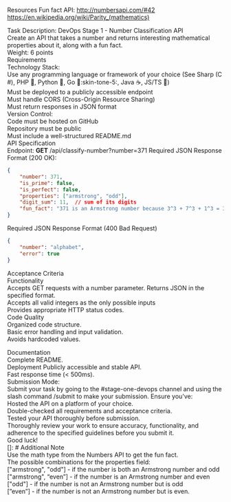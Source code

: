 Resources
Fun fact API: http://numbersapi.com/#42
https://en.wikipedia.org/wiki/Parity_(mathematics)

Task Description: DevOps Stage 1 - Number Classification API<br>
Create an API that takes a number and returns interesting mathematical properties about it, along with a fun fact.<br>
Weight: 6 points<br>
Requirements<br>
Technology Stack:<br>
Use any programming language or framework of your choice (See Sharp (C #), PHP :elephant:, Python :snake:, Go :runner::skin-tone-5:, Java :coffee:, JS/TS :nauseated_face:)<br>
Must be deployed to a publicly accessible endpoint<br>
Must handle CORS (Cross-Origin Resource Sharing)<br>
Must return responses in JSON format<br>
Version Control:<br>
Code must be hosted on GitHub<br>
Repository must be public<br>
Must include a well-structured README.md<br>
API Specification<br>
Endpoint: **GET** <your-url>/api/classify-number?number=371
Required JSON Response Format (200 OK):<br>
```json
{
    "number": 371,
    "is_prime": false,
    "is_perfect": false,
    "properties": ["armstrong", "odd"],
    "digit_sum": 11,  // sum of its digits
    "fun_fact": "371 is an Armstrong number because 3^3 + 7^3 + 1^3 = 371"
}
```
Required JSON Response Format (400 Bad Request)
```json
{
    "number": "alphabet",
    "error": true
}
```
Acceptance Criteria<br>
Functionality<br>
Accepts GET requests with a number parameter.
Returns JSON in the specified format.<br>
Accepts all valid integers as the only possible inputs<br>
Provides appropriate HTTP status codes.<br>
Code Quality<br>
Organized code structure.<br>
Basic error handling and input validation.<br>
Avoids hardcoded values.<br>

Documentation<br>
Complete README.<br>
Deployment
Publicly accessible and stable API.<br>
Fast response time (< 500ms).<br>
Submission Mode:<br>
Submit your task by going to the #stage-one-devops channel and using the slash command /submit to make your submission. Ensure you've:<br>
Hosted the API on a platform of your choice.<br>
Double-checked all requirements and acceptance criteria.<br>
Tested your API thoroughly before submission.<br>
Thoroughly review your work to ensure accuracy, functionality, and adherence to the specified guidelines before you submit it.<br>
Good luck!<br>
[]: #
Additional Note<br>
Use the math type from the Numbers API to get the fun fact.<br>
The possible combinations for the properties field:<br>
["armstrong", "odd"] - if the number is both an Armstrong number and odd<br>
["armstrong", “even”] - if the number is an Armstrong number and even<br>
["odd"] - if the number is not an Armstrong number but is odd<br>
[”even”] - if the number is not an Armstrong number but is even.<br>